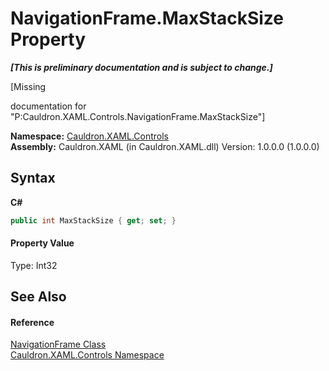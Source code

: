 # NavigationFrame.MaxStackSize Property 
 _**\[This is preliminary documentation and is subject to change.\]**_

\[Missing <summary> documentation for "P:Cauldron.XAML.Controls.NavigationFrame.MaxStackSize"\]

**Namespace:**&nbsp;<a href="N_Cauldron_XAML_Controls">Cauldron.XAML.Controls</a><br />**Assembly:**&nbsp;Cauldron.XAML (in Cauldron.XAML.dll) Version: 1.0.0.0 (1.0.0.0)

## Syntax

**C#**<br />
``` C#
public int MaxStackSize { get; set; }
```


#### Property Value
Type: Int32

## See Also


#### Reference
<a href="T_Cauldron_XAML_Controls_NavigationFrame">NavigationFrame Class</a><br /><a href="N_Cauldron_XAML_Controls">Cauldron.XAML.Controls Namespace</a><br />